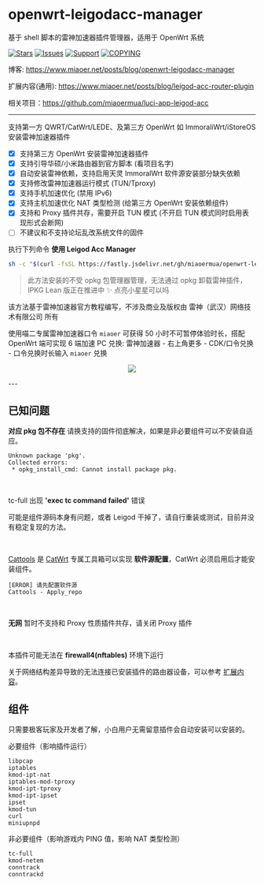 # openwrt-leigodacc-manager

基于 shell 脚本的雷神加速器插件管理器，适用于 OpenWrt 系统

[![Stars](https://m3-markdown-badges.vercel.app/stars/3/3/miaoermua/openwrt-leigodacc-manager)](https://github.com/miaoermua/openwrt-leigodacc-manager)
[![Issues](https://m3-markdown-badges.vercel.app/issues/1/2/miaoermua/openwrt-leigodacc-manager)](https://github.com/miaoermua/openwrt-leigodacc-manager/issues)
[![Support](https://ziadoua.github.io/m3-Markdown-Badges/badges/Sponsor/sponsor1.svg)](https://www.miaoer.net/sponsor)
[![COPYING](https://ziadoua.github.io/m3-Markdown-Badges/badges/LicenceGPLv2/licencegplv23.svg)](https://github.com/miaoermua/openwrt-leigodacc-manager/blob/main/LICENSE)

博客: https://www.miaoer.net/posts/blog/openwrt-leigodacc-manager

扩展内容(通用): https://www.miaoer.net/posts/blog/leigod-acc-router-plugin

相关项目：https://github.com/miaoermua/luci-app-leigod-acc

---

支持第一方 QWRT/CatWrt/LEDE、及第三方 OpenWrt 如 ImmoraliWrt/iStoreOS 安装雷神加速器插件

- [x] 支持第三方 OpenWrt 安装雷神加速器插件
- [x] 支持引导华硕/小米路由器到官方脚本 (看项目名字)
- [x] 自动安装雷神依赖，支持启用天灵 ImmoralWrt 软件源安装部分缺失依赖
- [x] 支持修改雷神加速器运行模式 (TUN/Tproxy)
- [x] 支持手机加速优化 (禁用 IPv6)
- [x] 支持主机加速优化 NAT 类型检测 (给第三方 OpenWrt 安装依赖组件)
- [x] 支持和 Proxy 插件共存，需要开启 TUN 模式 (不开启 TUN 模式同时启用表现形式会断网)
- [ ] 不建议和不支持论坛乱改系统文件的固件

执行下列命令 **使用 Leigod Acc Manager**

```sh
sh -c "$(curl -fsSL https://fastly.jsdelivr.net/gh/miaoermua/openwrt-leigodacc-manager@main/leigod.sh)"
```

> 此方法安装的不受 opkg 包管理器管理，无法通过 opkg 卸载雷神插件，IPKG Lean 版正在推进中 ✨ 点亮小星星可以吗

该方法基于雷神加速器官方教程编写，不涉及商业及版权由 雷神（武汉）网络技术有限公司 所有

使用喵二专属雷神加速器口令 `miaoer` 可获得 50 小时不可暂停体验时长，搭配 OpenWrt 端可实现 6 端加速 PC 兑换: 雷神加速器 - 右上角更多 - CDK/口令兑换 - 口令兑换时长输入 `miaoer` 兑换

<p align="center">
<img src="https://fastly.jsdelivr.net/gh/miaoermua/static@main/images/sponsor-leigod.webp">
</p>
---

## 已知问题

**对应 pkg 包不存在** 请换支持的固件彻底解决，如果是非必要组件可以不安装自适应。

```shell
Unknown package 'pkg'.
Collected errors:
 * opkg_install_cmd: Cannot install package pkg.
```

<br>

tc-full 出现 **'exec tc command failed'** 错误

可能是组件源码本身有问题，或者 Leigod 干掉了，请自行重装或测试，目前并没有稳定复现的方法。


<br>

[Cattools](https://github.com/miaoermua/cattools) 是 [CatWrt](https://github.com/miaoermua/CatWrt) 专属工具箱可以实现 **软件源配置**，CatWrt 必须启用后才能安装组件。

```shell
[ERROR] 请先配置软件源
Cattools - Apply_repo
```

<br>

**无网** 暂时不支持和 Proxy 性质插件共存，请关闭 Proxy 插件

<br>

本插件可能无法在 **firewall4(nftables)** 环境下运行

关于网络结构差异导致的无法连接已安装插件的路由器设备，可以参考 [扩展内容](https://www.miaoer.net/posts/blog/leigod-acc-router-plugin#%E6%97%A0%E6%B3%95%E8%BF%9E%E6%8E%A5/%E6%97%A0%E6%B3%95%E8%AF%86%E5%88%AB%E8%AE%BE%E5%A4%87)。

## 组件

只需要极客玩家及开发者了解，小白用户无需留意插件会自动安装可以安装的。

必要组件（影响插件运行）

```
libpcap
iptables
kmod-ipt-nat
iptables-mod-tproxy
kmod-ipt-tproxy
kmod-ipt-ipset
ipset
kmod-tun
curl
miniupnpd
```

非必要组件（影响游戏内 PING 值，影响 NAT 类型检测）

```
tc-full
kmod-netem
conntrack
conntrackd
```
